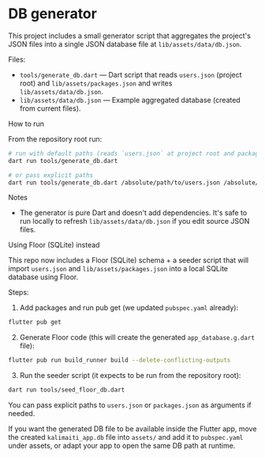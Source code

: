 # DB generator

This project includes a small generator script that aggregates the project's JSON files into a single JSON database file at `lib/assets/data/db.json`.

Files:

- `tools/generate_db.dart` — Dart script that reads `users.json` (project root) and `lib/assets/packages.json` and writes `lib/assets/data/db.json`.
- `lib/assets/data/db.json` — Example aggregated database (created from current files).

How to run

From the repository root run:

```bash
# run with default paths (reads `users.json` at project root and packages at `lib/assets/packages.json`)
dart run tools/generate_db.dart

# or pass explicit paths
dart run tools/generate_db.dart /absolute/path/to/users.json /absolute/path/to/lib/assets/packages.json /absolute/path/to/output/db.json
```

Notes

- The generator is pure Dart and doesn't add dependencies. It's safe to run locally to refresh `lib/assets/data/db.json` if you edit source JSON files.

Using Floor (SQLite) instead

This repo now includes a Floor (SQLite) schema + a seeder script that will import `users.json` and `lib/assets/packages.json` into a local SQLite database using Floor.

Steps:

1. Add packages and run pub get (we updated `pubspec.yaml` already):

```bash
flutter pub get
```

2. Generate Floor code (this will create the generated `app_database.g.dart` file):

```bash
flutter pub run build_runner build --delete-conflicting-outputs
```

3. Run the seeder script (it expects to be run from the repository root):

```bash
dart run tools/seed_floor_db.dart
```

You can pass explicit paths to `users.json` or `packages.json` as arguments if needed.

If you want the generated DB file to be available inside the Flutter app, move the created `kalimaiti_app.db` file into `assets/` and add it to `pubspec.yaml` under assets, or adapt your app to open the same DB path at runtime.
